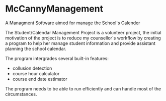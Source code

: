 # McCannyManagement
A Managment Software aimed for manage the School's Calender

The Student/Calendar Management Project is a volunteer project, 
the initial motivation of the project is to reduce my counsellor`s 
workflow by creating a program to help her manage student information 
and provide assistant planning the school calendar. 

The program intergrades several built-in features:
<ul>
<li>collusion detection</li>
<li>course hour calculator</li>
<li>course end date estimator</li>
</ul>

The program needs to be able to run efficiently and can handle most of the circumstances. 
